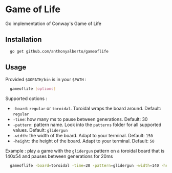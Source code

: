 # Game of Life
Go implementation of Conway's Game of Life

## Installation

```sh
  go get github.com/anthonyalberto/gameoflife
```

## Usage

Provided `$GOPATH/bin` is in your `$PATH` :

```sh
  gameoflife [options]
```

Supported options :
- `-board`: `regular` or `toroidal`. Toroidal wraps the board around. Default: `regular`
- `-time`: how many ms to pause between generations. Default: 30
- `-pattern`: pattern name. Look into the `patterns` folder for all supported values. Default: `glidergun`
- `-width`: the width of the board. Adapt to your terminal. Default: `150`
- `-height`: the height of the board. Adapt to your terminal. Default: `50`

Example : play a game with the `glidergun` pattern on a toroidal board that is 140x54 and pauses between generations for 20ms
```sh
  gameoflife -board=toroidal -time=20 -pattern=glidergun -width=140 -height=54
```
